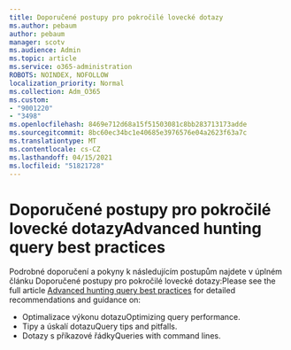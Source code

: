 ```yaml
---
title: Doporučené postupy pro pokročilé lovecké dotazy
ms.author: pebaum
author: pebaum
manager: scotv
ms.audience: Admin
ms.topic: article
ms.service: o365-administration
ROBOTS: NOINDEX, NOFOLLOW
localization_priority: Normal
ms.collection: Adm_O365
ms.custom:
- "9001220"
- "3498"
ms.openlocfilehash: 8469e712d68a15f51503081c8bb283713173adde
ms.sourcegitcommit: 8bc60ec34bc1e40685e3976576e04a2623f63a7c
ms.translationtype: MT
ms.contentlocale: cs-CZ
ms.lasthandoff: 04/15/2021
ms.locfileid: "51821728"
---
```

# <a name="advanced-hunting-query-best-practices"></a><span data-ttu-id="cdd81-102">Doporučené postupy pro pokročilé lovecké dotazy</span><span class="sxs-lookup"><span data-stu-id="cdd81-102">Advanced hunting query best practices</span></span>

<span data-ttu-id="cdd81-103">Podrobné doporučení a [](https://docs.microsoft.com/windows/security/threat-protection/microsoft-defender-atp/advanced-hunting-best-practices#optimize-query-performance) pokyny k následujícím postupům najdete v úplném článku Doporučené postupy pro pokročilé lovecké dotazy:</span><span class="sxs-lookup"><span data-stu-id="cdd81-103">Please see the full article [Advanced hunting query best practices](https://docs.microsoft.com/windows/security/threat-protection/microsoft-defender-atp/advanced-hunting-best-practices#optimize-query-performance) for detailed recommendations and guidance on:</span></span>
- <span data-ttu-id="cdd81-104">Optimalizace výkonu dotazu</span><span class="sxs-lookup"><span data-stu-id="cdd81-104">Optimizing query performance.</span></span>
- <span data-ttu-id="cdd81-105">Tipy a úskalí dotazu</span><span class="sxs-lookup"><span data-stu-id="cdd81-105">Query tips and pitfalls.</span></span>
- <span data-ttu-id="cdd81-106">Dotazy s příkazové řádky</span><span class="sxs-lookup"><span data-stu-id="cdd81-106">Queries with command lines.</span></span>


